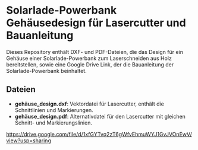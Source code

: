 # Solarlade-Powerbank Gehäusedesign für Lasercutter und Bauanleitung

Dieses Repository enthält DXF- und PDF-Dateien, die das Design für ein Gehäuse einer Solarlade-Powerbank zum Laserschneiden aus Holz bereitstellen, sowie eine Google Drive Link, der die Bauanleitung der Solarlade-Powerbank beinhaltet.

## Dateien

- **gehäuse_design.dxf**: Vektordatei für Lasercutter, enthält die Schnittlinien und Markierungen.
- **gehäuse_design.pdf**: Alternativdatei für den Lasercutter mit gleichen Schnitt- und Markierungslinien.
  
https://drive.google.com/file/d/1xfGYTvq2zT6gWfvEhmuWYJ1GvJVOnEwV/view?usp=sharing
